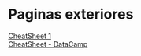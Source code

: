 # Paginas exteriores
[CheatSheet 1](https://perso.limsi.fr/pointal/_media/python:cours:mementopython3-english.pdf) <br>
[CheatSheet - DataCamp](https://images.datacamp.com/image/upload/v1694526244/Marketing/Blog/Python_Basics_Cheat_Sheet-updated.pdf)
